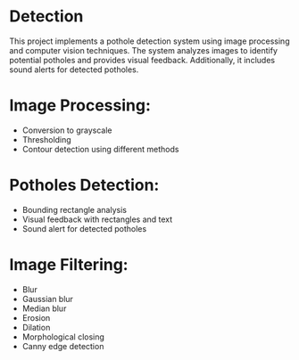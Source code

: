 # Detection
This project implements a pothole detection system using image processing and computer vision techniques. The system analyzes images to identify potential potholes and provides visual feedback. Additionally, it includes sound alerts for detected potholes.

# Image Processing:  
- Conversion to grayscale  
- Thresholding  
- Contour detection using different methods  
# Potholes Detection:  
- Bounding rectangle analysis  
- Visual feedback with rectangles and text  
- Sound alert for detected potholes
# Image Filtering:
- Blur
- Gaussian blur
- Median blur
- Erosion
- Dilation
- Morphological closing
- Canny edge detection
